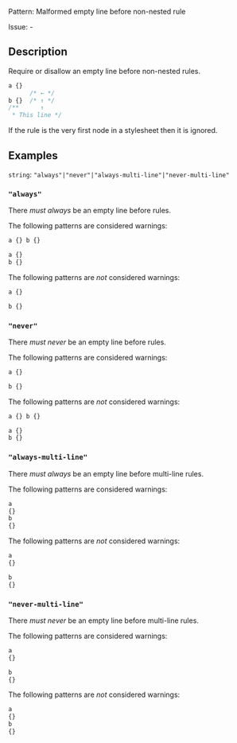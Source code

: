 Pattern: Malformed empty line before non-nested rule

Issue: -

## Description

Require or disallow an empty line before non-nested rules.

```css
a {}
      /* ← */
b {}  /* ↑ */
/**      ↑
 * This line */
```

If the rule is the very first node in a stylesheet then it is ignored.

## Examples

`string`: `"always"|"never"|"always-multi-line"|"never-multi-line"`

### `"always"`

There *must always* be an empty line before rules.

The following patterns are considered warnings:

```css
a {} b {}
```

```css
a {}
b {}
```

The following patterns are *not* considered warnings:

```css
a {}

b {}
```

### `"never"`

There *must never* be an empty line before rules.

The following patterns are considered warnings:

```css
a {}

b {}
```

The following patterns are *not* considered warnings:

```css
a {} b {}
```

```css
a {}
b {}
```

### `"always-multi-line"`

There *must always* be an empty line before multi-line rules.

The following patterns are considered warnings:

```css
a
{}
b
{}
```

The following patterns are *not* considered warnings:

```css
a
{}

b
{}
```

### `"never-multi-line"`

There *must never* be an empty line before multi-line rules.

The following patterns are considered warnings:

```css
a
{}

b
{}
```

The following patterns are *not* considered warnings:

```css
a
{}
b
{}
```